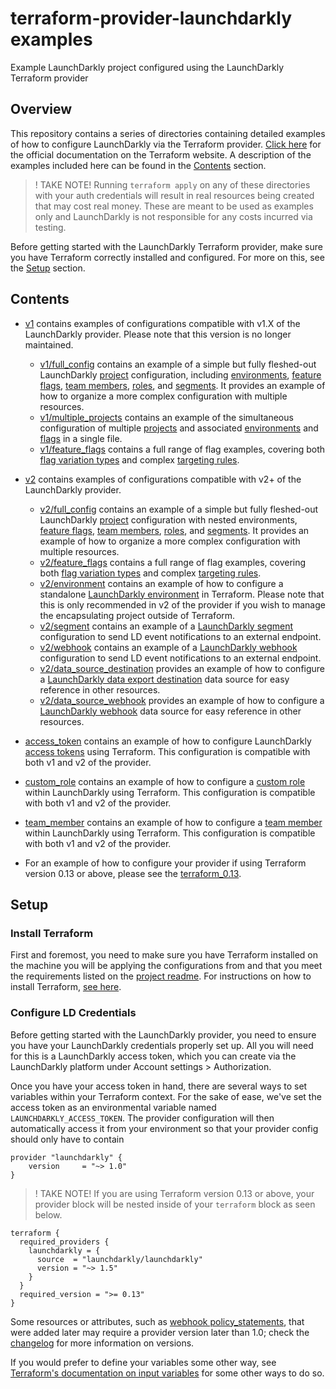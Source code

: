 # terraform-provider-launchdarkly examples

Example LaunchDarkly project configured using the LaunchDarkly Terraform provider

## Overview

This repository contains a series of directories containing detailed examples of how to configure LaunchDarkly via the Terraform provider. [Click here](https://www.terraform.io/docs/providers/launchdarkly/index.html) for the official documentation on the Terraform website. A description of the examples included here can be found in the [Contents](#contents) section.

> ! TAKE NOTE! Running `terraform apply` on any of these directories with your auth credentials will result in real resources being created that may cost real money. These are meant to be used as examples only and LaunchDarkly is not responsible for any costs incurred via testing.

Before getting started with the LaunchDarkly Terraform provider, make sure you have Terraform correctly installed and configured. For more on this, see the [Setup](#setup) section.

## Contents

- [v1](./v1) contains examples of configurations compatible with v1.X of the LaunchDarkly provider. Please note that this version is no longer maintained.
  - [v1/full_config](./v1/full_config) contains an example of a simple but fully fleshed-out LaunchDarkly [project](https://docs.launchdarkly.com/home/managing-flags/projects) configuration, including [environments](https://docs.launchdarkly.com/home/managing-flags/environments), [feature flags](https://docs.launchdarkly.com/home/managing-flags), [team members](https://docs.launchdarkly.com/home/account-security/managing-your-team), [roles](https://docs.launchdarkly.com/home/account-security/custom-roles), and [segments](https://docs.launchdarkly.com/home/managing-users/segments). It provides an example of how to organize a more complex configuration with multiple resources.
  - [v1/multiple_projects](./v1/multiple_projects) contains an example of the simultaneous configuration of multiple [projects](https://docs.launchdarkly.com/home/managing-flags/projects) and associated [environments](https://docs.launchdarkly.com/home/managing-flags/environments) and [flags](https://docs.launchdarkly.com/home/managing-flags) in a single file.
  - [v1/feature_flags](./v1/feature_flags) contains a full range of flag examples, covering both [flag variation types](https://docs.launchdarkly.com/home/managing-flags/flag-variations) and complex [targeting rules](https://docs.launchdarkly.com/home/managing-flags/targeting-users).
- [v2](./v2) contains examples of configurations compatible with v2+ of the LaunchDarkly provider.
  - [v2/full_config](./v2/full_config) contains an example of a simple but fully fleshed-out LaunchDarkly [project](https://docs.launchdarkly.com/home/managing-flags/projects) configuration with nested environments, [feature flags](https://docs.launchdarkly.com/home/managing-flags), [team members](https://docs.launchdarkly.com/home/account-security/managing-your-team), [roles](https://docs.launchdarkly.com/home/account-security/custom-roles), and [segments](https://docs.launchdarkly.com/home/managing-users/segments). It provides an example of how to organize a more complex configuration with multiple resources.
  - [v2/feature_flags](./v2/feature_flags) contains a full range of flag examples, covering both [flag variation types](https://docs.launchdarkly.com/home/managing-flags/flag-variations) and complex [targeting rules](https://docs.launchdarkly.com/home/managing-flags/targeting-users).
  - [v2/environment](./v2/environment) contains an example of how to configure a standalone [LaunchDarkly environment](https://docs.launchdarkly.com/home/organize/environments) in Terraform. Please note that this is only recommended in v2 of the provider if you wish to manage the encapsulating project outside of Terraform.
  - [v2/segment](./v2/segment) contains an example of a [LaunchDarkly segment](https://docs.launchdarkly.com/home/data-export/segment) configuration to send LD event notifications to an external endpoint.
  - [v2/webhook](./v2/webhook) contains an example of a [LaunchDarkly webhook](https://docs.launchdarkly.com/integrations/webhooks) configuration to send LD event notifications to an external endpoint.
  - [v2/data_source_destination](./v2/data_source_destination) provides an example of how to configure a [LaunchDarkly data export destination](https://docs.launchdarkly.com/home/data-export) data source for easy reference in other resources.
  - [v2/data_source_webhook](./v2/data_source_webhook) provides an example of how to configure a [LaunchDarkly webhook](https://docs.launchdarkly.com/integrations/webhooks) data source for easy reference in other resources.
- [access_token](./access_token) contains an example of how to configure LaunchDarkly [access tokens](https://docs.launchdarkly.com/home/account-security/api-access-tokens) using Terraform. This configuration is compatible with both v1 and v2 of the provider.
- [custom_role](./custom_role) contains an example of how to configure a [custom role](https://docs.launchdarkly.com/home/account-security/custom-roles) within LaunchDarkly using Terraform. This configuration is compatible with both v1 and v2 of the provider.
- [team_member](./team_member) contains an example of how to configure a [team member](https://docs.launchdarkly.com/home/members/managing) within LaunchDarkly using Terraform. This configuration is compatible with both v1 and v2 of the provider.

- For an example of how to configure your provider if using Terraform version 0.13 or above, please see the [terraform_0.13](./terraform_0.13).

## Setup

### Install Terraform

First and foremost, you need to make sure you have Terraform installed on the machine you will be applying the configurations from and that you meet the requirements listed on the [project readme](https://github.com/stelminator/terraform-provider-launchdarkly/v2#requirements). For instructions on how to install Terraform, [see here](https://learn.hashicorp.com/terraform/getting-started/install.html).

### Configure LD Credentials

Before getting started with the LaunchDarkly provider, you need to ensure you have your LaunchDarkly credentials properly set up. All you will need for this is a LaunchDarkly access token, which you can create via the LaunchDarkly platform under Account settings > Authorization.

Once you have your access token in hand, there are several ways to set variables within your Terraform context. For the sake of ease, we've set the access token as an environmental variable named `LAUNCHDARKLY_ACCESS_TOKEN`. The provider configuration will then automatically access it from your environment so that your provider config should only have to contain

```
provider "launchdarkly" {
    version     = "~> 1.0"
}
```

> ! TAKE NOTE! If you are using Terraform version 0.13 or above, your provider block will be nested inside of your `terraform` block as seen below.

```
terraform {
  required_providers {
    launchdarkly = {
      source  = "launchdarkly/launchdarkly"
      version = "~> 1.5"
    }
  }
  required_version = ">= 0.13"
}
```

Some resources or attributes, such as [webhook policy_statements](./webhook/example.tf), that were added later may require a provider version later than 1.0; check the [changelog](https://github.com/stelminator/terraform-provider-launchdarkly/v2/blob/main/CHANGELOG.md) for more information on versions.

If you would prefer to define your variables some other way, see [Terraform's documentation on input variables](https://learn.hashicorp.com/terraform/getting-started/variables) for some other ways to do so.
